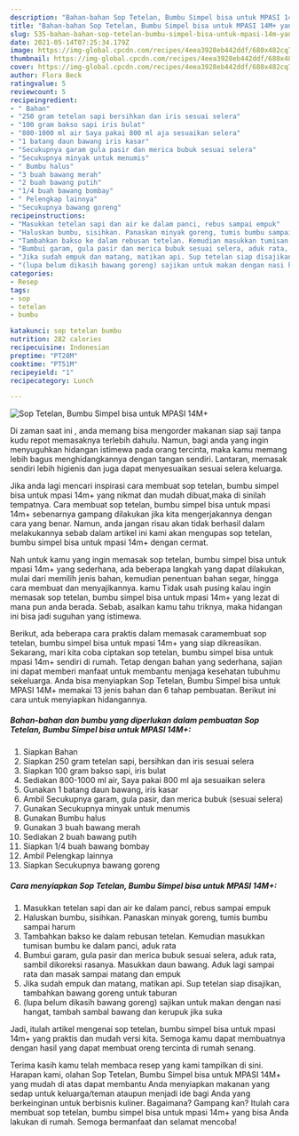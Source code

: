 ```yaml
---
description: "Bahan-bahan Sop Tetelan, Bumbu Simpel bisa untuk MPASI 14M+ yang nikmat dan Mudah Dibuat"
title: "Bahan-bahan Sop Tetelan, Bumbu Simpel bisa untuk MPASI 14M+ yang nikmat dan Mudah Dibuat"
slug: 535-bahan-bahan-sop-tetelan-bumbu-simpel-bisa-untuk-mpasi-14m-yang-nikmat-dan-mudah-dibuat
date: 2021-05-14T07:25:34.179Z
image: https://img-global.cpcdn.com/recipes/4eea3928eb442ddf/680x482cq70/sop-tetelan-bumbu-simpel-bisa-untuk-mpasi-14m-foto-resep-utama.jpg
thumbnail: https://img-global.cpcdn.com/recipes/4eea3928eb442ddf/680x482cq70/sop-tetelan-bumbu-simpel-bisa-untuk-mpasi-14m-foto-resep-utama.jpg
cover: https://img-global.cpcdn.com/recipes/4eea3928eb442ddf/680x482cq70/sop-tetelan-bumbu-simpel-bisa-untuk-mpasi-14m-foto-resep-utama.jpg
author: Flora Beck
ratingvalue: 5
reviewcount: 5
recipeingredient:
- " Bahan"
- "250 gram tetelan sapi bersihkan dan iris sesuai selera"
- "100 gram bakso sapi iris bulat"
- "800-1000 ml air Saya pakai 800 ml aja sesuaikan selera"
- "1 batang daun bawang iris kasar"
- "Secukupnya garam gula pasir dan merica bubuk sesuai selera"
- "Secukupnya minyak untuk menumis"
- " Bumbu halus"
- "3 buah bawang merah"
- "2 buah bawang putih"
- "1/4 buah bawang bombay"
- " Pelengkap lainnya"
- "Secukupnya bawang goreng"
recipeinstructions:
- "Masukkan tetelan sapi dan air ke dalam panci, rebus sampai empuk"
- "Haluskan bumbu, sisihkan. Panaskan minyak goreng, tumis bumbu sampai harum"
- "Tambahkan bakso ke dalam rebusan tetelan. Kemudian masukkan tumisan bumbu ke dalam panci, aduk rata"
- "Bumbui garam, gula pasir dan merica bubuk sesuai selera, aduk rata, sambil dikoreksi rasanya. Masukkan daun bawang. Aduk lagi sampai rata dan masak sampai matang dan empuk"
- "Jika sudah empuk dan matang, matikan api. Sup tetelan siap disajikan, tambahkan bawang goreng untuk taburan"
- "(lupa belum dikasih bawang goreng) sajikan untuk makan dengan nasi hangat, tambah sambal bawang dan kerupuk jika suka"
categories:
- Resep
tags:
- sop
- tetelan
- bumbu

katakunci: sop tetelan bumbu 
nutrition: 282 calories
recipecuisine: Indonesian
preptime: "PT28M"
cooktime: "PT51M"
recipeyield: "1"
recipecategory: Lunch

---
```



![Sop Tetelan, Bumbu Simpel bisa untuk MPASI 14M+](https://img-global.cpcdn.com/recipes/4eea3928eb442ddf/680x482cq70/sop-tetelan-bumbu-simpel-bisa-untuk-mpasi-14m-foto-resep-utama.jpg)

Di zaman  saat ini , anda memang bisa mengorder makanan siap saji tanpa kudu repot memasaknya terlebih dahulu. Namun, bagi anda yang ingin menyuguhkan hidangan istimewa pada orang tercinta, maka kamu memang lebih bagus menghidangkannya dengan tangan sendiri. Lantaran, memasak sendiri lebih higienis dan juga dapat menyesuaikan sesuai selera keluarga.

Jika anda lagi mencari inspirasi cara membuat sop tetelan, bumbu simpel bisa untuk mpasi 14m+ yang nikmat dan mudah dibuat,maka di sinilah tempatnya. Cara membuat sop tetelan, bumbu simpel bisa untuk mpasi 14m+  sebenarnya gampang dilakukan jika kita mengerjakannya dengan cara yang benar. Namun, anda jangan risau akan tidak berhasil dalam melakukannya 
sebab dalam artikel ini kami akan mengupas sop tetelan, bumbu simpel bisa untuk mpasi 14m+ dengan cermat.  



Nah untuk kamu yang ingin memasak sop tetelan, bumbu simpel bisa untuk mpasi 14m+ yang sederhana, ada beberapa langkah yang dapat dilakukan, mulai dari memilih jenis bahan, kemudian penentuan bahan segar, hingga cara membuat dan menyajikannya. kamu Tidak usah pusing kalau ingin memasak sop tetelan, bumbu simpel bisa untuk mpasi 14m+ yang lezat di mana pun anda berada. Sebab, asalkan kamu  tahu triknya, maka hidangan ini bisa jadi suguhan yang istimewa.

Berikut, ada beberapa cara praktis  dalam memasak caramembuat sop tetelan, bumbu simpel bisa untuk mpasi 14m+ yang siap dikreasikan. Sekarang, mari kita coba ciptakan sop tetelan, bumbu simpel bisa untuk mpasi 14m+ sendiri di rumah. Tetap dengan bahan yang sederhana, sajian ini dapat memberi manfaat untuk membantu menjaga kesehatan tubuhmu sekeluarga. Anda bisa menyiapkan Sop Tetelan, Bumbu Simpel bisa untuk MPASI 14M+ memakai 13 jenis bahan dan 6 tahap pembuatan. Berikut ini cara untuk menyiapkan hidangannya.

<!--inarticleads1-->

##### Bahan-bahan dan bumbu yang diperlukan dalam pembuatan Sop Tetelan, Bumbu Simpel bisa untuk MPASI 14M+:

1. Siapkan  Bahan
1. Siapkan 250 gram tetelan sapi, bersihkan dan iris sesuai selera
1. Siapkan 100 gram bakso sapi, iris bulat
1. Sediakan 800-1000 ml air, Saya pakai 800 ml aja sesuaikan selera
1. Gunakan 1 batang daun bawang, iris kasar
1. Ambil Secukupnya garam, gula pasir, dan merica bubuk (sesuai selera)
1. Gunakan Secukupnya minyak untuk menumis
1. Gunakan  Bumbu halus
1. Gunakan 3 buah bawang merah
1. Sediakan 2 buah bawang putih
1. Siapkan 1/4 buah bawang bombay
1. Ambil  Pelengkap lainnya
1. Siapkan Secukupnya bawang goreng




<!--inarticleads2-->

##### Cara menyiapkan Sop Tetelan, Bumbu Simpel bisa untuk MPASI 14M+:

1. Masukkan tetelan sapi dan air ke dalam panci, rebus sampai empuk
1. Haluskan bumbu, sisihkan. Panaskan minyak goreng, tumis bumbu sampai harum
1. Tambahkan bakso ke dalam rebusan tetelan. Kemudian masukkan tumisan bumbu ke dalam panci, aduk rata
1. Bumbui garam, gula pasir dan merica bubuk sesuai selera, aduk rata, sambil dikoreksi rasanya. Masukkan daun bawang. Aduk lagi sampai rata dan masak sampai matang dan empuk
1. Jika sudah empuk dan matang, matikan api. Sup tetelan siap disajikan, tambahkan bawang goreng untuk taburan
1. (lupa belum dikasih bawang goreng) sajikan untuk makan dengan nasi hangat, tambah sambal bawang dan kerupuk jika suka




Jadi, itulah artikel mengenai  sop tetelan, bumbu simpel bisa untuk mpasi 14m+  yang praktis dan mudah versi kita. Semoga kamu dapat membuatnya dengan hasil yang dapat membuat oreng tercinta di rumah senang. 

Terima kasih kamu telah membaca resep yang kami tampilkan di sini. Harapan kami, olahan  Sop Tetelan, Bumbu Simpel bisa untuk MPASI 14M+ yang mudah di atas dapat membantu Anda menyiapkan makanan yang sedap untuk keluarga/teman ataupun menjadi ide bagi Anda yang berkeinginan untuk berbisnis kuliner. Bagaimana? Gampang kan? Itulah cara membuat sop tetelan, bumbu simpel bisa untuk mpasi 14m+ yang bisa Anda lakukan di rumah. Semoga bermanfaat dan selamat mencoba!

